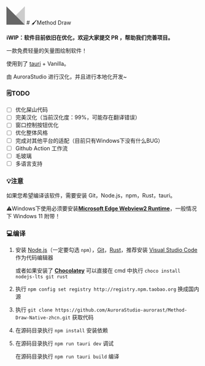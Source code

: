 <svg xmlns="http://www.w3.org/2000/svg" viewBox="0 0 16 16" width="48" height="48">
  <path d="M-.1 16.1L16 .04V16.1H-.1z" fill="#ccc"/>
  <path d="M0 16.1V.1l16 16H0z" fill="#666"/>
</svg>
# 🖌️Method Draw

**ℹ️WIP：软件目前依旧在优化，欢迎大家提交 PR ，帮助我们完善项目。**

一款免费轻量的矢量图绘制软件！

使用到了 [tauri](https://tauri.app/) + Vanilla。

由 AuroraStudio 进行汉化，并且进行本地化开发~

### 🗒️TODO

- [ ] 优化屎山代码
- [ ] 完美汉化（当前汉化度：99%，可能存在翻译错误）
- [ ] 窗口控制按钮优化
- [ ] 优化整体风格
- [ ] 完成对其他平台的适配（目前只有Windows下没有什么BUG）
- [ ] Github Action 工作流
- [ ] 毛玻璃
- [ ] 多语言支持

### 💡注意

如果您希望编译该软件，需要安装 Git，Node.js，npm，Rust，tauri。

⚠️Windows下使用必须要安装[**Microsoft Edge Webview2 Runtime**](https://developer.microsoft.com/zh-cn/microsoft-edge/webview2/#download-section)，一般情况下 Windows 11 附带！

### 💻编译

1. 安装 [Node.js](https://nodejs.org/zh-cn/download/)（一定要勾选 `npm`），[Git](https://gitforwindows.org/)，[Rust](https://www.rust-lang.org/zh-CN/tools/install)，推荐安装 [Visual Studio Code](https://code.visualstudio.com/) 作为代码编辑器

   或者如果安装了 [**Chocolatey**](https://chocolatey.org) 可以直接在 cmd 中执行 `choco install nodejs-lts git rust`

2. 执行 `npm config set registry http://registry.npm.taobao.org` 换成国内源

3. 执行 `git clone https://github.com/AuroraStudio-aurorast/Method-Draw-Native-zhcn.git` 获取代码

4. 在源码目录执行 `npm install` 安装依赖

5. 在源码目录执行 `npm run tauri dev` 调试

   在源码目录执行 `npm run tauri build` 编译
